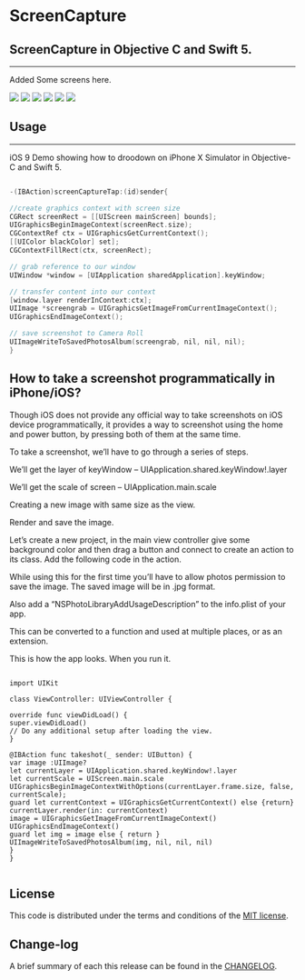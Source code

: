 
ScreenCapture
=========

## ScreenCapture in Objective C and Swift 5.
------------
 Added Some screens here.
 
![](https://github.com/pawankv89/ScreenCapture/blob/master/Screens/1.png)
![](https://github.com/pawankv89/ScreenCapture/blob/master/Screens/2.png)
![](https://github.com/pawankv89/ScreenCapture/blob/master/Screens/screen_1.png)
![](https://github.com/pawankv89/ScreenCapture/blob/master/Screens/screen_2.png)
![](https://github.com/pawankv89/ScreenCapture/blob/master/Screens/screen_3.png)
![](https://github.com/pawankv89/ScreenCapture/blob/master/Screens/screen_4.png)

## Usage
------------
 iOS 9 Demo showing how to droodown on iPhone X Simulator in  Objective-C and Swift 5.


```objective-c

-(IBAction)screenCaptureTap:(id)sender{

//create graphics context with screen size
CGRect screenRect = [[UIScreen mainScreen] bounds];
UIGraphicsBeginImageContext(screenRect.size);
CGContextRef ctx = UIGraphicsGetCurrentContext();
[[UIColor blackColor] set];
CGContextFillRect(ctx, screenRect);

// grab reference to our window
UIWindow *window = [UIApplication sharedApplication].keyWindow;

// transfer content into our context
[window.layer renderInContext:ctx];
UIImage *screengrab = UIGraphicsGetImageFromCurrentImageContext();
UIGraphicsEndImageContext();

// save screenshot to Camera Roll
UIImageWriteToSavedPhotosAlbum(screengrab, nil, nil, nil);
}


```
##  How to take a screenshot programmatically in iPhone/iOS?

Though iOS does not provide any official way to take screenshots on iOS device programmatically, it provides a way to screenshot using the home and power button, by pressing both of them at the same time.

To take a screenshot, we’ll have to go through a series of steps.

We’ll get the layer of keyWindow – UIApplication.shared.keyWindow!.layer

We’ll get the scale of screen – UIApplication.main.scale

Creating a new image with same size as the view.

Render and save the image.

Let’s create a new project, in the main view controller give some background color and then drag a button and connect to create an action to its class. Add the following code in the action.

While using this for the first time you’ll have to allow photos permission to save the image. The saved image will be in .jpg format.

Also add a “NSPhotoLibraryAddUsageDescription” to the info.plist of your app.

This can be converted to a function and used at multiple places, or as an extension.

This is how the app looks. When you run it.


```swiift

import UIKit

class ViewController: UIViewController {

override func viewDidLoad() {
super.viewDidLoad()
// Do any additional setup after loading the view.
}

@IBAction func takeshot(_ sender: UIButton) {
var image :UIImage?
let currentLayer = UIApplication.shared.keyWindow!.layer
let currentScale = UIScreen.main.scale
UIGraphicsBeginImageContextWithOptions(currentLayer.frame.size, false, currentScale);
guard let currentContext = UIGraphicsGetCurrentContext() else {return}
currentLayer.render(in: currentContext)
image = UIGraphicsGetImageFromCurrentImageContext()
UIGraphicsEndImageContext()
guard let img = image else { return }
UIImageWriteToSavedPhotosAlbum(img, nil, nil, nil)
}
}


```

## License

This code is distributed under the terms and conditions of the [MIT license](LICENSE).

## Change-log

A brief summary of each this release can be found in the [CHANGELOG](CHANGELOG.mdown). 

